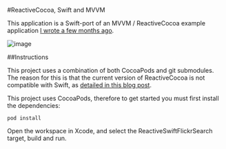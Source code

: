 #ReactiveCocoa, Swift and MVVM

This application is a Swift-port of an MVVM / ReactiveCocoa example application [I wrote a few months ago](https://github.com/ColinEberhardt/ReactiveFlickrSearch).

![image](FinishedApp.png)

##Instructions

This project uses a combination of both CocoaPods and git submodules. The reason for this is that the current version of ReactiveCocoa is not compatible with Swift, as [detailed in this blog post](http://www.scottlogic.com/blog/2014/07/24/mvvm-reactivecocoa-swift.html).

This project uses CocoaPods, therefore to get started you must first install the dependencies:

    pod install

Open the workspace in Xcode, and select the ReactiveSwiftFlickrSearch target, build and run.

